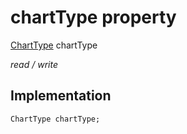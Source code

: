 


# chartType property






[ChartType](../../smeup_models_widgets_smeup_chart_model/ChartType.md) chartType
  
_read / write_






## Implementation

```dart
ChartType chartType;


```







